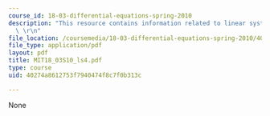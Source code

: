 ```yaml
---
course_id: 18-03-differential-equations-spring-2010
description: "This resource contains information related to linear systems of ODE's.\
  \ \r\n"
file_location: /coursemedia/18-03-differential-equations-spring-2010/40274a8612753f7940474f8c7f0b313c_MIT18_03S10_ls4.pdf
file_type: application/pdf
layout: pdf
title: MIT18_03S10_ls4.pdf
type: course
uid: 40274a8612753f7940474f8c7f0b313c

---
```

None